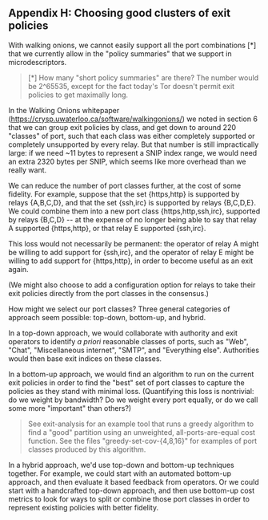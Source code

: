 
## Appendix H: Choosing good clusters of exit policies

With walking onions, we cannot easily support all the port
combinations [*] that we currently allow in the "policy summaries"
that we support in microdescriptors.

> [*] How many "short policy summaries" are there? The number would be
> 2^65535, except for the fact today's Tor doesn't permit exit policies to
> get maximally long.

In the Walking Onions whitepaper
(https://crysp.uwaterloo.ca/software/walkingonions/) we noted in
section 6 that we can group exit policies by class, and get down to
around 220 "classes" of port, such that each class was either
completely supported or completely unsupported by every relay.  But
that number is still impractically large: if we need ~11 bytes to
represent a SNIP index range, we would need an extra 2320 bytes per
SNIP, which seems like more overhead than we really want.

We can reduce the number of port classes further, at the cost of
some fidelity.  For example, suppose that the set {https,http} is
supported by relays {A,B,C,D}, and that the set {ssh,irc} is
supported by relays {B,C,D,E}.  We could combine them into a new
port class {https,http,ssh,irc}, supported by relays {B,C,D} -- at
the expense of no longer being able to say that relay A supported
{https,http}, or that relay E supported {ssh,irc}.

This loss would not necessarily be permanent: the operator of relay
A might be willing to add support for {ssh,irc}, and the operator of
relay E might be willing to add support for {https,http}, in order
to become useful as an exit again.

(We might also choose to add a configuration option for relays to
take their exit policies directly from the port classes in the
consensus.)

How might we select our port classes?  Three general categories of
approach seem possible: top-down, bottom-up, and hybrid.

In a top-down approach, we would collaborate with authority and exit
operators to identify _a priori_ reasonable classes of ports, such
as "Web", "Chat", "Miscellaneous internet", "SMTP", and "Everything
else".  Authorities would then base exit indices on these classes.

In a bottom-up approach, we would find an algorithm to run on the
current exit policies in order to find the "best" set of port
classes to capture the policies as they stand with minimal loss.
(Quantifying this loss is nontrivial: do we weight by bandwidth? Do
we weight every port equally, or do we call some more "important"
than others?)

> See exit-analysis for an example tool that runs a greedy algorithm
> to find a "good" partition using an unweighted,
> all-ports-are-equal cost function.  See the files
> "greedy-set-cov-{4,8,16}" for examples of port classes produced
> by this algorithm.

In a hybrid approach, we'd use top-down and bottom-up techniques
together. For example, we could start with an automated bottom-up
approach, and then evaluate it based feedback from operators.  Or we
could start with a handcrafted top-down approach, and then use
bottom-up cost metrics to look for ways to split or combine those
port classes in order to represent existing policies with better
fidelity.

